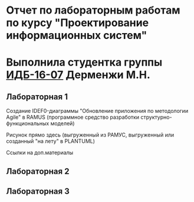 # Отчет по лабораторным работам по курсу "Проектирование информационных систем"
# Выполнила студентка группы [ИДБ-16-07](https://github.com/stankin/design-1/wiki/list-idb-16-07)  Дерменжи М.Н.

## Лабораторная 1

Создание IDEF0-диаграммы "Обновление приложения по методологии Agile" в RAMUS (программное средство разработки структурно-функциональных моделей)

Рисунок прямо здесь (выгруженный из РАМУС, выгруженный или созданный "на лету" в PLANTUML)

Ссылки на доп.материалы

## Лабораторная 2

## Лабораторная 3

